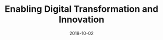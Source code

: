 ---
abstract: ''
authors:
- Christian Huemer
date: '2018-10-02'
featured: false
links:
- name: Publik
  url: https://publik.tuwien.ac.at/showentry.php?ID=276839&lang=2
publication_types:
- '3'
publishDate: '2018-10-02'
title: Enabling Digital Transformation and Innovation
url_pdf: ''
---